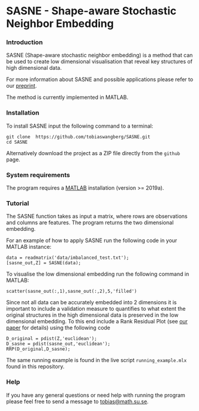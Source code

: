 # SASNE - Shape-aware Stochastic Neighbor Embedding


### Introduction 

SASNE (Shape-aware stochastic neighbor embedding) is a method that can be used to create low dimensional visualisation that reveal key structures of high dimensional data.

For more information about SASNE and possible applications please refer to our [preprint](https://doi.org/10.21203/rs.3.rs-1831618/v1). 

The method is currently implemented in MATLAB.

### Installation

To install SASNE input the following command to a terminal:

    git clone  https://github.com/tobiaswangberg/SASNE.git
    cd SASNE
    
Alternatively download the project as a ZIP file directly from the `github` page.

### System requirements

The program requires a [MATLAB](https://www.mathworks.com/products/matlab.html) installation (version >= 2019a).

### Tutorial

The SASNE function takes as input a matrix, where rows are observations and columns are features. The program returns the two dimensional embedding. 

For an example of how to apply SASNE run the following code in your MATLAB instance:

    data = readmatrix('data/imbalanced_test.txt'); 
    [sasne_out,Z] = SASNE(data);

To visualise the low dimensional embedding run the following command in MATLAB:

    scatter(sasne_out(:,1),sasne_out(:,2),5,'filled')
    
Since not all data can be accurately embedded into 2 dimensions it is important to include a validation measure to quantifies to what extent the original structures in the high dimensional data is preserved in the low dimensional embedding. To this end include a Rank Residual Plot (see [our paper](https://doi.org/10.21203/rs.3.rs-1831618/v1) for details) using the following code

    D_original = pdist(Z,'euclidean');
    D_sasne = pdist(sasne_out,'euclidean');
    RRP(D_original,D_sasne);

The same running example is found in the live script `running_example.mlx` found in this repository.

### Help

If you have any general questions or need help with running the program please feel free to send a message to <tobias@math.su.se>.

